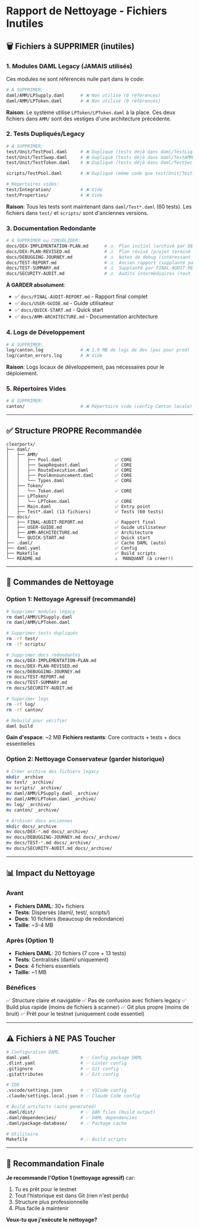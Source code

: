 # Rapport de Nettoyage - Fichiers Inutiles

## 🗑️ Fichiers à SUPPRIMER (inutiles)

### 1. **Modules DAML Legacy (JAMAIS utilisés)**
Ces modules ne sont référencés nulle part dans le code:

```bash
# À SUPPRIMER:
daml/AMM/LPSupply.daml      # ❌ Non utilisé (0 références)
daml/AMM/LPToken.daml       # ❌ Non utilisé (0 références)
```

**Raison**: Le système utilise `LPToken/LPToken.daml` à la place. Ces deux fichiers dans `AMM/` sont des vestiges d'une architecture précédente.

### 2. **Tests Dupliqués/Legacy**
```bash
# À SUPPRIMER:
test/Unit/TestPool.daml     # ❌ Dupliqué (tests déjà dans daml/TestLiquidity.daml)
test/Unit/TestSwap.daml     # ❌ Dupliqué (tests déjà dans daml/TestAMMMath.daml)
test/Unit/TestToken.daml    # ❌ Dupliqué (tests déjà dans daml/TestSecurity.daml)

scripts/TestPool.daml       # ❌ Dupliqué (même code que test/Unit/TestPool.daml)

# Répertoires vides:
test/Integration/           # ❌ Vide
test/Properties/            # ❌ Vide
```

**Raison**: Tous les tests sont maintenant dans `daml/Test*.daml` (60 tests). Les fichiers dans `test/` et `scripts/` sont d'anciennes versions.

### 3. **Documentation Redondante**
```bash
# À SUPPRIMER ou CONSOLIDER:
docs/DEX-IMPLEMENTATION-PLAN.md      # ⚠️  Plan initial (archivé par DEX-PLAN-REVISED.md)
docs/DEX-PLAN-REVISED.md             # ⚠️  Plan révisé (projet terminé maintenant)
docs/DEBUGGING-JOURNEY.md            # ⚠️  Notes de debug (intéressant mais pas nécessaire)
docs/TEST-REPORT.md                  # ⚠️  Ancien rapport (supplanté par TEST-SUMMARY.md)
docs/TEST-SUMMARY.md                 # ⚠️  Supplanté par FINAL-AUDIT-REPORT.md
docs/SECURITY-AUDIT.md               # ⚠️  Audits intermédiaires (tout dans FINAL-AUDIT-REPORT.md)
```

**À GARDER absolument**:
- ✅ `docs/FINAL-AUDIT-REPORT.md` - Rapport final complet
- ✅ `docs/USER-GUIDE.md` - Guide utilisateur
- ✅ `docs/QUICK-START.md` - Quick start
- ✅ `docs/AMM-ARCHITECTURE.md` - Documentation architecture

### 4. **Logs de Développement**
```bash
# À SUPPRIMER:
log/canton.log              # ❌ 1.9 MB de logs de dev (pas pour prod)
log/canton_errors.log       # ❌ Vide
```

**Raison**: Logs locaux de développement, pas nécessaires pour le déploiement.

### 5. **Répertoires Vides**
```bash
# À SUPPRIMER:
canton/                     # ❌ Répertoire vide (config Canton locale)
```

---

## ✅ Structure PROPRE Recommandée

```
clearportx/
├── daml/
│   ├── AMM/
│   │   ├── Pool.daml                    ✅ CORE
│   │   ├── SwapRequest.daml             ✅ CORE
│   │   ├── RouteExecution.daml          ✅ CORE
│   │   ├── PoolAnnouncement.daml        ✅ CORE
│   │   └── Types.daml                   ✅ CORE
│   ├── Token/
│   │   └── Token.daml                   ✅ CORE
│   ├── LPToken/
│   │   └── LPToken.daml                 ✅ CORE
│   ├── Main.daml                        ✅ Entry point
│   ├── Test*.daml (13 fichiers)         ✅ Tests (60 tests)
├── docs/
│   ├── FINAL-AUDIT-REPORT.md            ✅ Rapport final
│   ├── USER-GUIDE.md                    ✅ Guide utilisateur
│   ├── AMM-ARCHITECTURE.md              ✅ Architecture
│   └── QUICK-START.md                   ✅ Quick start
├── .daml/                               ✅ Cache DAML (auto)
├── daml.yaml                            ✅ Config
├── Makefile                             ✅ Build scripts
└── README.md                            ⚠️  MANQUANT (à créer!)
```

---

## 🎯 Commandes de Nettoyage

### Option 1: Nettoyage Agressif (recommandé)
```bash
# Supprimer modules legacy
rm daml/AMM/LPSupply.daml
rm daml/AMM/LPToken.daml

# Supprimer tests dupliqués
rm -rf test/
rm -rf scripts/

# Supprimer docs redondantes
rm docs/DEX-IMPLEMENTATION-PLAN.md
rm docs/DEX-PLAN-REVISED.md
rm docs/DEBUGGING-JOURNEY.md
rm docs/TEST-REPORT.md
rm docs/TEST-SUMMARY.md
rm docs/SECURITY-AUDIT.md

# Supprimer logs
rm -rf log/
rm -rf canton/

# Rebuild pour vérifier
daml build
```

**Gain d'espace**: ~2 MB
**Fichiers restants**: Core contracts + tests + docs essentielles

### Option 2: Nettoyage Conservateur (garder historique)
```bash
# Créer archive des fichiers legacy
mkdir _archive
mv test/ _archive/
mv scripts/ _archive/
mv daml/AMM/LPSupply.daml _archive/
mv daml/AMM/LPToken.daml _archive/
mv log/ _archive/
mv canton/ _archive/

# Archiver docs anciennes
mkdir docs/_archive
mv docs/DEX-*.md docs/_archive/
mv docs/DEBUGGING-JOURNEY.md docs/_archive/
mv docs/TEST-*.md docs/_archive/
mv docs/SECURITY-AUDIT.md docs/_archive/
```

---

## 📊 Impact du Nettoyage

### Avant
- **Fichiers DAML**: 30+ fichiers
- **Tests**: Dispersés (daml/, test/, scripts/)
- **Docs**: 10 fichiers (beaucoup de redondance)
- **Taille**: ~3-4 MB

### Après (Option 1)
- **Fichiers DAML**: 20 fichiers (7 core + 13 tests)
- **Tests**: Centralisés (daml/ uniquement)
- **Docs**: 4 fichiers essentiels
- **Taille**: ~1 MB

### Bénéfices
✅ Structure claire et navigable
✅ Pas de confusion avec fichiers legacy
✅ Build plus rapide (moins de fichiers à scanner)
✅ Git plus propre (moins de bruit)
✅ Prêt pour le testnet (uniquement code essentiel)

---

## ⚠️ Fichiers à NE PAS Toucher

```bash
# Configuration DAML
daml.yaml                   # ✅ Config package DAML
.dlint.yaml                 # ✅ Linter config
.gitignore                  # ✅ Git config
.gitattributes              # ✅ Git config

# IDE
.vscode/settings.json       # ✅ VSCode config
.claude/settings.local.json # ✅ Claude Code config

# Build artifacts (auto-generated)
.daml/dist/                 # ✅ DAR files (build output)
.daml/dependencies/         # ✅ DAML dependencies
.daml/package-database/     # ✅ Package cache

# Utilitaire
Makefile                    # ✅ Build scripts
```

---

## 🚀 Recommandation Finale

**Je recommande l'Option 1 (nettoyage agressif)** car:
1. Tu es prêt pour le testnet
2. Tout l'historique est dans Git (rien n'est perdu)
3. Structure plus professionnelle
4. Plus facile à maintenir

**Veux-tu que j'exécute le nettoyage?**
